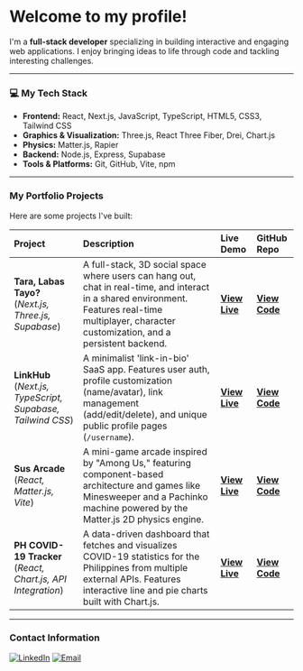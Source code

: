 # Welcome to my profile!

I'm a **full-stack developer** specializing in building interactive and engaging web applications. I enjoy bringing ideas to life through code and tackling interesting challenges.

---

### 💻 My Tech Stack

* **Frontend:** React, Next.js, JavaScript, TypeScript, HTML5, CSS3, Tailwind CSS
* **Graphics & Visualization:** Three.js, React Three Fiber, Drei, Chart.js
* **Physics:** Matter.js, Rapier
* **Backend:** Node.js, Express, Supabase
* **Tools & Platforms:** Git, GitHub, Vite, npm

---

### My Portfolio Projects

Here are some projects I've built:

| Project                                                                 | Description                                                                                                                                                                                          | Live Demo                                                  | GitHub Repo                                                |
| :---------------------------------------------------------------------- | :--------------------------------------------------------------------------------------------------------------------------------------------------------------------------------------------------- | :--------------------------------------------------------- | :--------------------------------------------------------- |
| **Tara, Labas Tayo?**<br>(_Next.js, Three.js, Supabase_)                 | A full-stack, 3D social space where users can hang out, chat in real-time, and interact in a shared environment. Features real-time multiplayer, character customization, and a persistent backend.       | [**View Live**](https://tara-labas.netlify.app)            | [**View Code**](https://github.com/Meiko-mlgr/Tara)        |
| **LinkHub**<br>(_Next.js, TypeScript, Supabase, Tailwind CSS_)          | A minimalist 'link-in-bio' SaaS app. Features user auth, profile customization (name/avatar), link management (add/edit/delete), and unique public profile pages (`/username`).                            | [**View Live**](https://link-hubo.netlify.app)             | [**View Code**](https://github.com/Meiko-mlgr/linkhub)     |
| **Sus Arcade**<br>(_React, Matter.js, Vite_)                             | A mini-game arcade inspired by "Among Us," featuring component-based architecture and games like Minesweeper and a Pachinko machine powered by the Matter.js 2D physics engine.                        | [**View Live**](https://sussy-arcade.netlify.app)          | [**View Code**](https://github.com/Meiko-mlgr/Sus-Arcade)  |
| **PH COVID-19 Tracker**<br>(_React, Chart.js, API Integration_)           | A data-driven dashboard that fetches and visualizes COVID-19 statistics for the Philippines from multiple external APIs. Features interactive line and pie charts built with Chart.js.                     | [**View Live**](https://phcovid19-tracker.netlify.app)     | [**View Code**](https://github.com/Meiko-mlgr/PHCOVID19) |

---

### Contact Information

[![LinkedIn](https://img.shields.io/badge/LinkedIn-Mikko_Melgar-blue?style=for-the-badge&logo=linkedin)](https://www.linkedin.com/in/mikko-melgar-447069233)
[![Email](https://img.shields.io/badge/Email-Contact%20Me-red?style=for-the-badge&logo=gmail)](mailto:springleaked@gmail.com)
